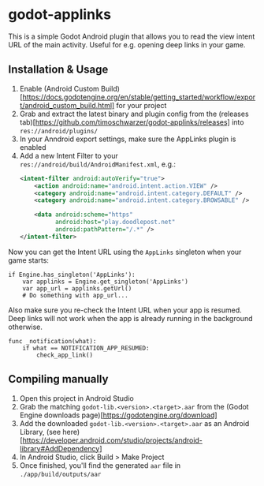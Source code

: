 # godot-applinks

This is a simple Godot Android plugin that allows you to read the view intent URL of the main activity. Useful for e.g. opening deep links in your game.

## Installation & Usage

1. Enable (Android Custom Build)[https://docs.godotengine.org/en/stable/getting_started/workflow/export/android_custom_build.html] for your project
2. Grab and extract the latest binary and plugin config from the (releases tab)[https://github.com/timoschwarzer/godot-applinks/releases] into `res://android/plugins/`
3. In your Anndroid export settings, make sure the AppLinks plugin is enabled
4. Add a new Intent Filter to your `res://android/build/AndroidManifest.xml`, e.g.:
   ```xml
   <intent-filter android:autoVerify="true">
       <action android:name="android.intent.action.VIEW" />
       <category android:name="android.intent.category.DEFAULT" />
       <category android:name="android.intent.category.BROWSABLE" />

       <data android:scheme="https"
             android:host="play.doodlepost.net"
             android:pathPattern="/.*" />
   </intent-filter>
   ```

Now you can get the Intent URL using the `AppLinks` singleton when your game starts:

```gdscript
if Engine.has_singleton('AppLinks'):
	var applinks = Engine.get_singleton('AppLinks')
	var app_url = applinks.getUrl()
	# Do something with app_url...
```

Also make sure you re-check the Intent URL when your app is resumed. Deep links will not work when the app is already running in the background otherwise.

```gdscript
func _notification(what):
	if what == NOTIFICATION_APP_RESUMED:
		check_app_link()
```


## Compiling manually

1. Open this project in Android Studio
2. Grab the matching `godot-lib.<version>.<target>.aar` from the (Godot Engine downloads page)[https://godotengine.org/download]
3. Add the downloaded `godot-lib.<version>.<target>.aar` as an Android Library, (see here)[https://developer.android.com/studio/projects/android-library#AddDependency]
4. In Android Studio, click Build > Make Project
5. Once finished, you'll find the generated `aar` file in `./app/build/outputs/aar`
